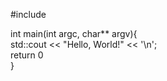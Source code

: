 #include <iostream>

int main(int argc, char** argv){  
   std::cout << "Hello, World!" << '\n';  
   return 0  
}  

